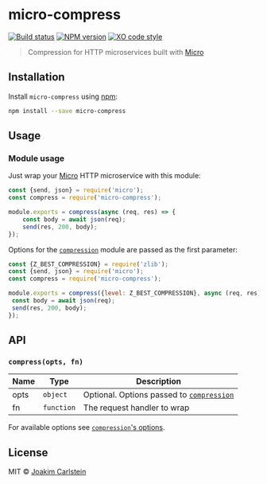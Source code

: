 # micro-compress

[![Build status][travis-image]][travis-url] [![NPM version][npm-image]][npm-url] [![XO code style][codestyle-image]][codestyle-url]

> Compression for HTTP microservices built with [Micro](https://github.com/zeit/micro)

## Installation

Install `micro-compress` using [npm](https://www.npmjs.com/):

```bash
npm install --save micro-compress
```

## Usage

### Module usage

Just wrap your [Micro](https://github.com/zeit/micro) HTTP microservice with this module:

```javascript
const {send, json} = require('micro');
const compress = require('micro-compress');

module.exports = compress(async (req, res) => {
	const body = await json(req);
	send(res, 200, body);
});
```

Options for the [`compression`](https://github.com/expressjs/compression) module are passed as the first parameter:

```javascript
const {Z_BEST_COMPRESSION} = require('zlib');
const {send, json} = require('micro');
const compress = require('micro-compress');

module.exports = compress({level: Z_BEST_COMPRESSION}, async (req, res) => {
 const body = await json(req);
 send(res, 200, body);
});
```

## API

### `compress(opts, fn)`

| Name | Type | Description |
|------|------|-------------|
| opts | `object` | Optional. Options passed to [`compression`](https://github.com/expressjs/compression) |
| fn | `function` | The request handler to wrap |

For available options see [`compression`'s options](https://github.com/expressjs/compression#options).

## License

MIT © [Joakim Carlstein](http://joakim.beng.se)

[npm-url]: https://npmjs.org/package/micro-compress
[npm-image]: https://badge.fury.io/js/micro-compress.svg
[travis-url]: https://travis-ci.org/joakimbeng/micro-compress
[travis-image]: https://travis-ci.org/joakimbeng/micro-compress.svg?branch=master
[codestyle-url]: https://github.com/sindresorhus/xo
[codestyle-image]: https://img.shields.io/badge/code%20style-XO-5ed9c7.svg?style=flat
